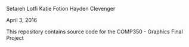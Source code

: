 Setareh Lotfi
Katie Fotion
Hayden Clevenger

April 3, 2016

This repository contains source code for the COMP350 - Graphics Final Project
